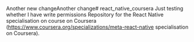 Another new changeAnother change# react_native_coursera
Just testing whether I have write permissions 
Repository for the React Native specialisation on course on Coursera (https://www.coursera.org/specializations/meta-react-native specialisation on Coursera).
